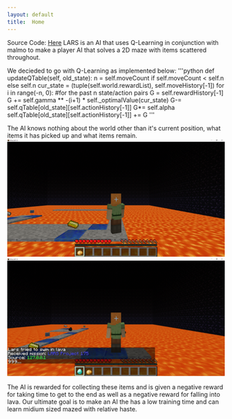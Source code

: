```yaml
---
layout: default
title:  Home
---
```


Source Code: [Here](https://github.com/ssaltzen/LARS)
LARS is an AI that uses Q-Learning in conjunction with malmo to make a player AI that solves a 2D maze with items scattered throughout. 

We decieded to go with Q-Learning as implemented below:
'''python
def updateQTable(self, old_state):
        n = self.moveCount if self.moveCount < self.n else self.n
        cur_state = (tuple(self.world.rewardList), self.moveHistory[-1])
        for i in range(-n, 0):
            #for the past n state/action pairs
            G = self.rewardHistory[-1]
            G += self.gamma ** -(i+1) * self._optimalValue(cur_state)
            G-= self.qTable[old_state][self.actionHistory[-1]]
            G*= self.alpha
            self.qTable[old_state][self.actionHistory[-1]] += G
'''

The AI knows nothing about the world other than it's current position, what items it has picked up and what items remain.
![alt text](Maze1.png)
![alt text](Maze2.png)

The AI is rewarded for collecting these items and is given a negative reward for taking time to get to the end as well as a negative reward for falling into lava.
Our ultimate goal is to make an AI the has a low training time and can learn midium sized mazed with relative haste.
